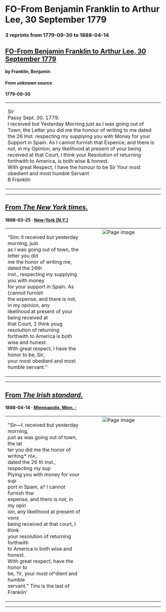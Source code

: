 
# FO-From Benjamin Franklin to Arthur Lee, 30 September 1779

### 3 reprints from 1779-09-30 to 1888-04-14

## [FO-From Benjamin Franklin to Arthur Lee, 30 September 1779](https://founders.archives.gov/documents/Franklin/01-30-02-0343)

#### by Franklin, Benjamin

#### From unknown source

#### 1779-09-30

<table style="width: 100%;"><tr><td style="width: 50%">

Sir  
Passy Sept. 30. 1779.  
I received but Yesterday Morning just as I was going out of Town; the Letter you did me the honour of writing to me dated the 26 Inst. respecting my supplying you with Money for your Support in Spain. As I cannot furnish that Expence, and there is not, in my Opinion, any likelihood at present of your being received at that Court, I think your Resolution of returning forthwith to America, is both wise &amp; honest.  
With great Respect, I have the honour to be Sir Your most obedient and most humble Servant  
B Franklin
</td></tr></table>

---

## [From _The New York times._](https://archive.org/details/sim_new-york-times_1888-03-25_37_11409/page/n11/mode/1up?view=theater)

#### 1888-03-25 &middot; [New-York [N.Y.]](http://dbpedia.org/resource/New_York_City)

<table style="width: 100%;"><tr><td style="width: 50%">

  
  
“Sim: Il received but yesterday morning, just  
as I was going out of town, the letter you did  
me the honor of writing me, dated the 26th  
inst., respecting iny supplying you with money  
for your support in Spain. As {cannot furnish  
the expense, and there is not, in my opinion, any  
likelihood at present of your being received at  
that Court, 1 think youg resolution of returning  
forthwith to America is both wise and hunest.  
With great respect, I have the honor to be, Sir,  
your most obedient and most humble servant.”
</td><td style="width: 50%; max-height: 75%; margin: auto; display: block;">
<img alt="Page image" src="https://iiif.archive.org/iiif/sim_new-york-times_1888-03-25_37_11409&#0036;11/pct:18.722467,84.076990,12.183370,3.937008/600,/0/default.jpg"/>
</td>
</tr></table>

---

## [From _The Irish standard._](https://chroniclingamerica.loc.gov/lccn/sn90059959/1888-04-14/ed-1/seq-1)

#### 1888-04-14 &middot; [Minneapolis, Minn. ;](http://dbpedia.org/resource/Minneapolis)

<table style="width: 100%;"><tr><td style="width: 50%">

  
&quot;Sir—I. received but yesterday morning,  
just as was going out of town, the lat­  
ter you did me the honor of writing* n\«,.  
dated the 26 th inst., respecting my sup­  
Plying you with money for vour sup­  
port in Spam, a? I cannot furnish thw  
expense, and thero is not, in my opin­  
ion, any likelihood at present of vonx  
being received at that court, I think  
your resolution of returning forthwith  
to America is both wise and honest.  
With great respect, have the honor to  
be, ?ir, your most ol^dient and humble  
servant.&quot; Tins is the last of Frankiin&#x27;
</td><td style="width: 50%; max-height: 75%; margin: auto; display: block;">
<img alt="Page image" src="https://chroniclingamerica.loc.gov/iiif/2/mnhi_antares_ver03%2Fdata%2Fsn90059959%2F00271742800%2F1888041401%2F0155.jp2/pct:79.296325,47.509161,14.094345,8.522913/!600,600/0/default.jpg"/>
</td>
</tr></table>

---

